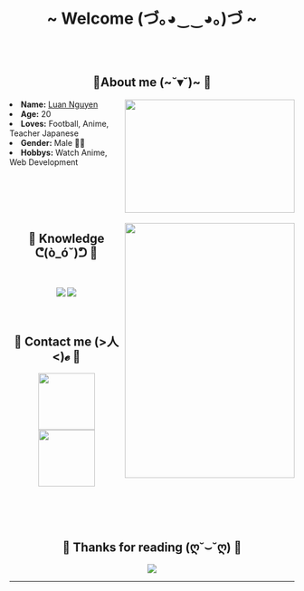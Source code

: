 
<body>
        <h1 align="center">~ Welcome (づ｡◕‿‿◕｡)づ ~</h1>
        <br>
        <div align="center">
            <img src="https://i.pinimg.com/originals/1b/19/e8/1b19e81f39e005d18c0b48956bf76b92.gif" alt="">
            <!-- <a href="https://discord.com/users/202740603790819328" > -->
            <a href="https://laby.net/@liebesschwur">
            </a>
            <br>
        </div>
        <br>
        <div>
            <h2 align="center"> 🦊About me (~˘▾˘)~ 🦊 </h2>
            <img src="https://i.pinimg.com/originals/14/0e/ff/140eff8ea73da27ee0fba0c1196ca27c.gif" width="300px" height="200px" align="right">
            <li>
                <b>Name:</b> <a href='#' target=_blank>Luan Nguyen</a></li>
            <li>
                <b>Age:</b> 20
            </li>
            <li>
                <b>Loves:</b> Football, Anime, Teacher Japanese
            </li>
            <li>
                <b>Gender:</b> Male 🏳️‍⚧️
            </li>
            <li>
                <b>Hobbys:</b> Watch Anime, Web Development
            </li>
            <br>
        </div>
        <div>
            <br><br><br><br>
            <p>
                <img src="https://i.pinimg.com/originals/65/7b/af/657baf3bd6020949b82e89c0bb05e984.gif" width="300px" height="450px" align="right">
            </p>
                <h2 align="center"> 📇 Knowledge ᕦ(ò_óˇ)ᕤ 📇 </h2>
        <br>
         <div>
            <p align="center">
                <img
                    src="https://img.shields.io/badge/html5%20-%23E34F26.svg?&style=for-the-badge&logo=html5&logoColor=white" >
                <img
                    src="https://img.shields.io/badge/css3%20-%231572B6.svg?&style=for-the-badge&logo=css3&logoColor=white" >
                    <br>
                <img src="https://camo.githubusercontent.com/62d37abe760867620e0baea1066303719d630a82936837ba7bff6b0c754e3c9f/68747470733a2f2f696d672e736869656c64732e696f2f62616467652f6a6176617363726970742532302d2532333332333333302e7376673f267374796c653d666f722d7468652d6261646765266c6f676f3d6a617661736372697074266c6f676f436f6c6f723d253233463744463145"alt="">
            </p>
                 <br>
            <h2 align="center"> 📝 Contact me (>人<)𝓮 📝  </h2> 
                    <p align = 'center'>
                    <img src="https://i.pinimg.com/236x/5b/ac/75/5bac7554c5c6ce538a7dcf00b7de88c4.jpg" width="100px"
                        height="100px" alt="">
                    <img src="https://i.pinimg.com/564x/52/5d/31/525d31be112f02cbb8d0aefc6bde21cc.jpg" width="100px"
                        height="100px" alt="">
                            </p>
            <br>
                    <div>
                            <br><br>
            <h2 align="center">💖 Thanks for reading (ღ˘⌣˘ღ) 💖</h2>
            <div align="center">
                <img src="https://i.pinimg.com/originals/2c/74/63/2c7463852a8ad9fee2f3d9a15a5c07ff.gif">
            </div>
            <hr>
        </div> 
        </div>
        
</body>
